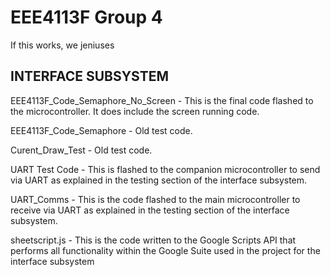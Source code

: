 # EEE4113F Group 4
If this works, we jeniuses

## INTERFACE SUBSYSTEM
EEE4113F_Code_Semaphore_No_Screen - This is the final code flashed to the microcontroller. It does include the screen running code.

EEE4113F_Code_Semaphore - Old test code.

Curent_Draw_Test - Old test code.

UART Test Code - This is flashed to the companion microcontroller to send via UART as explained in the testing section of the interface subsystem.

UART_Comms - This is the code flashed to the main microcontroller to receive via UART as explained in the testing section of the interface subsystem.

sheetscript.js - This is the code written to the Google Scripts API that performs all functionality within the Google Suite used in the project for the interface subsystem
